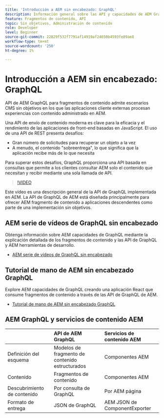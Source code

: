 ```yaml
---
title: 'Introducción a AEM sin encabezado: GraphQL'
description: Información general sobre las API y capacidades de AEM GraphQL.
feature: Fragmentos de contenido, API
topic: Sin objetivos, Administración de contenido
role: Developer
level: Beginner
source-git-commit: 22829f532f7791af14919af24650b4593fe89ae8
workflow-type: tm+mt
source-wordcount: '250'
ht-degree: 1%

---
```



# Introducción a AEM sin encabezado: GraphQL

API de AEM GraphQL para fragmentos de contenido
admite escenarios CMS sin objetivos en los que las aplicaciones cliente externas procesan experiencias con contenido administrado en AEM.

Una API de envío de contenido moderna es clave para la eficacia y el rendimiento de las aplicaciones de front-end basadas en JavaScript. El uso de una API de REST presenta desafíos:

* Gran número de solicitudes para recuperar un objeto a la vez
* A menudo, el contenido &quot;sobreentrega&quot;, lo que significa que la aplicación recibe más de lo que necesita

Para superar estos desafíos, GraphQL proporciona una API basada en consultas que permite a los clientes consultar AEM solo el contenido que necesitan y recibir mediante una sola llamada de API.

>[!VIDEO](https://video.tv.adobe.com/v/328618/?quality=12&learn=on)

Este vídeo es una descripción general de la API de GraphQL implementada en AEM. La API de GraphQL de AEM está diseñada principalmente para ofrecer AEM fragmento de contenido a aplicaciones descendentes como parte de una implementación sin objetivos.

## AEM serie de vídeos de GraphQL sin encabezado

Obtenga información sobre AEM capacidades de GraphQL mediante la explicación detallada de los fragmentos de contenido y las API de GraphQL y AEM herramientas de desarrollo.

* [AEM serie de vídeos de GraphQL sin encabezado](./video-series/modeling-basics.md)

## Tutorial de mano de AEM sin encabezado GraphQL

Explore AEM capacidades de GraphQL creando una aplicación React que consume fragmentos de contenido a través de las API de GraphQL de AEM.

* [Tutorial de mano de AEM sin encabezado GraphQL](./multi-step/overview.md)

## AEM GraphQL y servicios de contenido AEM

|  | API de AEM GraphQL | Servicios de contenido AEM |
|--------------------------------|:-----------------|:---------------------|
| Definición del esquema | Modelos de fragmento de contenido estructurados | Componentes AEM |
| Contenido | Fragmentos de contenido | Componentes AEM |
| Descubrimiento de contenido | Por consulta de GraphQL | Por AEM página |
| Formato de entrega | JSON de GraphQL | AEM JSON de ComponentExporter |